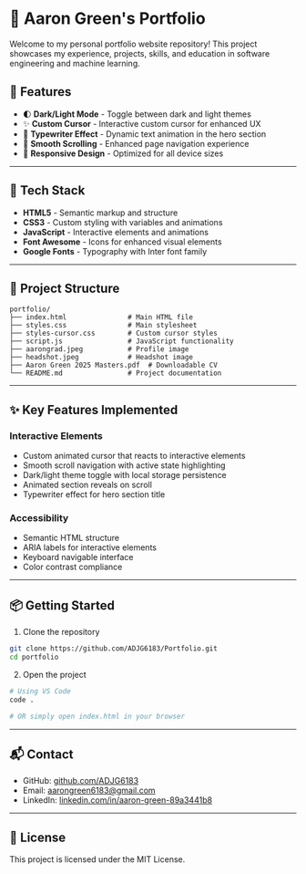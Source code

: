 # 💼 Aaron Green's Portfolio

Welcome to my personal portfolio website repository! This project showcases my experience, projects, skills, and education in software engineering and machine learning.

## 🚀 Features

- 🌓 **Dark/Light Mode** - Toggle between dark and light themes
- ✨ **Custom Cursor** - Interactive custom cursor for enhanced UX
- 📝 **Typewriter Effect** - Dynamic text animation in the hero section
- 🔄 **Smooth Scrolling** - Enhanced page navigation experience
- 📱 **Responsive Design** - Optimized for all device sizes

---

## 🧰 Tech Stack

- **HTML5** - Semantic markup and structure
- **CSS3** - Custom styling with variables and animations
- **JavaScript** - Interactive elements and animations
- **Font Awesome** - Icons for enhanced visual elements
- **Google Fonts** - Typography with Inter font family

---

## 📂 Project Structure
```
portfolio/
├── index.html               # Main HTML file
├── styles.css               # Main stylesheet
├── styles-cursor.css        # Custom cursor styles
├── script.js                # JavaScript functionality
├── aarongrad.jpeg           # Profile image
├── headshot.jpeg            # Headshot image
├── Aaron Green 2025 Masters.pdf  # Downloadable CV
└── README.md                # Project documentation
```

---

## ✨ Key Features Implemented

### Interactive Elements
- Custom animated cursor that reacts to interactive elements
- Smooth scroll navigation with active state highlighting
- Dark/light theme toggle with local storage persistence
- Animated section reveals on scroll
- Typewriter effect for hero section title

### Accessibility
- Semantic HTML structure
- ARIA labels for interactive elements
- Keyboard navigable interface
- Color contrast compliance

---

## 📦 Getting Started
1. Clone the repository
```bash
git clone https://github.com/ADJG6183/Portfolio.git
cd portfolio
```

2. Open the project
```bash
# Using VS Code
code .

# OR simply open index.html in your browser
```

---

## 📬 Contact
- GitHub: [github.com/ADJG6183](https://github.com/ADJG6183)
- Email: aarongreen6183@gmail.com
- LinkedIn: [linkedin.com/in/aaron-green-89a3441b8](https://linkedin.com/in/aaron-green-89a3441b8)

---

## 📜 License
This project is licensed under the MIT License.
